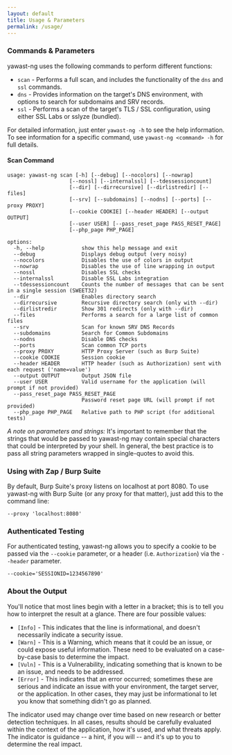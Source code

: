 ```yaml
---
layout: default
title: Usage & Parameters
permalink: /usage/
---
```


### Commands & Parameters

yawast-ng uses the following commands to perform different functions:

* `scan` - Performs a full scan, and includes the functionality of the `dns` and `ssl` commands.
* `dns` - Provides information on the target's DNS environment, with options to search for subdomains and SRV records.
* `ssl` - Performs a scan of the target's TLS / SSL configuration, using either SSL Labs or sslyze (bundled).

For detailed information, just enter `yawast-ng -h` to see the help information. To see information for a specific command, use `yawast-ng <command> -h` for full details. 

#### Scan Command

```
usage: yawast-ng scan [-h] [--debug] [--nocolors] [--nowrap] 
                    [--nossl] [--internalssl] [--tdessessioncount] 
                    [--dir] [--dirrecursive] [--dirlistredir] [--files] 
                    [--srv] [--subdomains] [--nodns] [--ports] [--proxy PROXY] 
                    [--cookie COOKIE] [--header HEADER] [--output OUTPUT] 
                    [--user USER] [--pass_reset_page PASS_RESET_PAGE] 
                    [--php_page PHP_PAGE]

options:
  -h, --help            show this help message and exit
  --debug               Displays debug output (very noisy)
  --nocolors            Disables the use of colors in output
  --nowrap              Disables the use of line wrapping in output
  --nossl               Disables SSL checks
  --internalssl         Disable SSL Labs integration
  --tdessessioncount    Counts the number of messages that can be sent in a single session (SWEET32)
  --dir                 Enables directory search
  --dirrecursive        Recursive directory search (only with --dir)
  --dirlistredir        Show 301 redirects (only with --dir)
  --files               Performs a search for a large list of common files
  --srv                 Scan for known SRV DNS Records
  --subdomains          Search for Common Subdomains
  --nodns               Disable DNS checks
  --ports               Scan common TCP ports
  --proxy PROXY         HTTP Proxy Server (such as Burp Suite)
  --cookie COOKIE       Session cookie
  --header HEADER       HTTP header (such as Authorization) sent with each request ('name=value')
  --output OUTPUT       Output JSON file
  --user USER           Valid username for the application (will prompt if not provided)
  --pass_reset_page PASS_RESET_PAGE
                        Password reset page URL (will prompt if not provided)
  --php_page PHP_PAGE   Relative path to PHP script (for additional tests)
```

*A note on parameters and strings:* It's important to remember that the strings that would be passed to yawast-ng may contain special characters that could be interpreted by your shell. In general, the best practice is to pass all string parameters wrapped in single-quotes to avoid this.

### Using with Zap / Burp Suite

By default, Burp Suite's proxy listens on localhost at port 8080. To use yawast-ng with Burp Suite (or any proxy for that matter), just add this to the command line:

`--proxy 'localhost:8080'`

### Authenticated Testing

For authenticated testing, yawast-ng allows you to specify a cookie to be passed via the `--cookie` parameter, or a header (i.e. `Authorization`) via the `--header` parameter.

`--cookie='SESSIONID=1234567890'`

### About the Output

You'll notice that most lines begin with a letter in a bracket; this is to tell you how to interpret the result at a glance. There are four possible values:

* `[Info]` - This indicates that the line is informational, and doesn't necessarily indicate a security issue.
* `[Warn]` - This is a Warning, which means that it could be an issue, or could expose useful information. These need to be evaluated on a case-by-case basis to determine the impact.
* `[Vuln]` - This is a Vulnerability, indicating something that is known to be an issue, and needs to be addressed.
* `[Error]` - This indicates that an error occurred; sometimes these are serious and indicate an issue with your environment, the target server, or the application. In other cases, they may just be informational to let you know that something didn't go as planned.

The indicator used may change over time based on new research or better detection techniques. In all cases, results should be carefully evaluated within the context of the application, how it's used, and what threats apply. The indicator is guidance -- a hint, if you will -- and it's up to you to determine the real impact.
